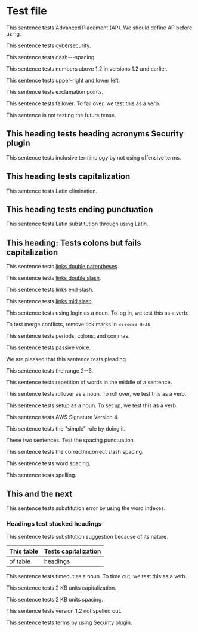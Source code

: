 # Test file

This sentence tests Advanced Placement (AP). We should define AP before using.

This sentence tests cybersecurity.

This sentence tests dash---spacing.

This sentence tests numbers above 1.2 in versions 1.2 and earlier.

This sentence tests upper-right and lower left.

This sentence tests exclamation points.

This sentence tests failover. To fail over, we test this as a verb.

This sentence is not testing the future tense.

## This heading tests heading acronyms Security plugin

This sentence tests inclusive terminology by not using offensive terms.

## This heading tests capitalization

This sentence tests Latin elimination.

## This heading tests ending punctuation

This sentence tests Latin substitution through using Latin.

## This heading: Tests colons but fails capitalization

This sentence tests [links double parentheses]({{site.url}}{{site.baseurl}}/opensearch/).

This sentence tests [links double slash]({{site.url}}{{site.baseurl}}/opensearch/).

This sentence tests [links end slash]({{site.url}}{{site.baseurl}}/opensearch/).

This sentence tests [links mid slash]({{site.url}}{{site.baseurl}}/opensearch/).

This sentence tests using login as a noun. To log in, we test this as a verb.

To test merge conflicts, remove tick marks in `<<<<<<< HEAD`.

This sentence tests periods, colons, and commas.

This sentence tests passive voice.

We are pleased that this sentence tests pleading.

This sentence tests the range 2--5.

This sentence tests repetition of words in the middle of a sentence.

This sentence tests rollover as a noun. To roll over, we test this as a verb.

This sentence tests setup as a noun. To set up, we test this as a verb.

This sentence tests AWS Signature Version 4.

This sentence tests the "simple" rule by doing it.

These two sentences. Test the spacing punctuation.

This sentence tests the correct/incorrect slash spacing.

This sentence tests word spacing.

This sentence tests spelling.

## This and the next

This sentence tests substitution error by using the word indexes.

### Headings test stacked headings

This sentence tests substitution suggestion because of its nature.

This table | Tests capitalization
:--- | :---
of table | headings

This sentence tests timeout as a noun. To time out, we test this as a verb.

This sentence tests 2 KB units capitalization.

This sentence tests 2 KB units spacing.

This sentence tests version 1.2 not spelled out.

This sentence tests terms by using Security plugin.